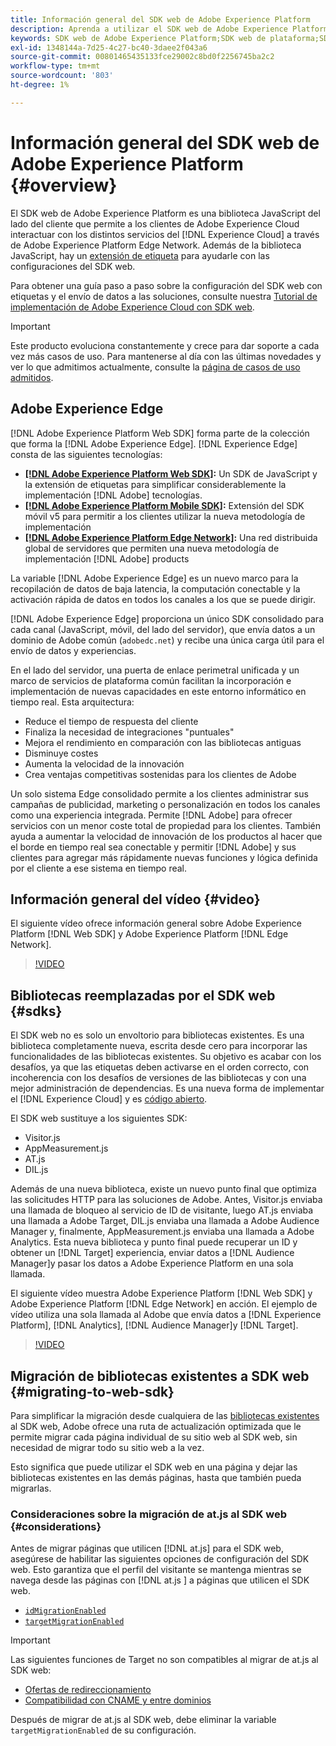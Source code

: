 ```yaml
---
title: Información general del SDK web de Adobe Experience Platform
description: Aprenda a utilizar el SDK web de Adobe Experience Platform para integrar las funcionalidades de Platform en su sitio web.
keywords: SDK web de Adobe Experience Platform;SDK web de plataforma;SDK web;edge;Visitor.js;AppMeasurement.js;AT.js;DIL.js;sdk web;SDK;SDK web;Launch;iniciar
exl-id: 1348144a-7d25-4c27-bc40-3daee2f043a6
source-git-commit: 00801465435133fce29002c8bd0f2256745ba2c2
workflow-type: tm+mt
source-wordcount: '803'
ht-degree: 1%

---
```


# Información general del SDK web de Adobe Experience Platform {#overview}

El SDK web de Adobe Experience Platform es una biblioteca JavaScript del lado del cliente que permite a los clientes de Adobe Experience Cloud interactuar con los distintos servicios del [!DNL Experience Cloud] a través de Adobe Experience Platform Edge Network. Además de la biblioteca JavaScript, hay un [extensión de etiqueta](./extension/web-sdk-extension-configuration.md) para ayudarle con las configuraciones del SDK web.

Para obtener una guía paso a paso sobre la configuración del SDK web con etiquetas y el envío de datos a las soluciones, consulte nuestra [Tutorial de implementación de Adobe Experience Cloud con SDK web](https://experienceleague.adobe.com/docs/platform-learn/implement-web-sdk/overview.html?lang=en).

>[!IMPORTANT]
>
>Este producto evoluciona constantemente y crece para dar soporte a cada vez más casos de uso. Para mantenerse al día con las últimas novedades y ver lo que admitimos actualmente, consulte la [página de casos de uso admitidos](https://github.com/orgs/adobe/projects/18/views/1).

## Adobe Experience Edge

[!DNL Adobe Experience Platform Web SDK] forma parte de la colección que forma la [!DNL Adobe Experience Edge]. [!DNL Experience Edge] consta de las siguientes tecnologías:

* **[[!DNL Adobe Experience Platform Web SDK]](#overview):** Un SDK de JavaScript y la extensión de etiquetas para simplificar considerablemente la implementación [!DNL Adobe] tecnologías.
* **[[!DNL Adobe Experience Platform Mobile SDK]](https://aep-sdks.gitbook.io/docs/getting-started/overview):** Extensión del SDK móvil v5 para permitir a los clientes utilizar la nueva metodología de implementación
* **[[!DNL Adobe Experience Platform Edge Network]](../server-api/overview.md):** Una red distribuida global de servidores que permiten una nueva metodología de implementación [!DNL Adobe] products

La variable [!DNL Adobe Experience Edge] es un nuevo marco para la recopilación de datos de baja latencia, la computación conectable y la activación rápida de datos en todos los canales a los que se puede dirigir.

[!DNL Adobe Experience Edge] proporciona un único SDK consolidado para cada canal (JavaScript, móvil, del lado del servidor), que envía datos a un dominio de Adobe común (`adobedc.net`) y recibe una única carga útil para el envío de datos y experiencias.

En el lado del servidor, una puerta de enlace perimetral unificada y un marco de servicios de plataforma común facilitan la incorporación e implementación de nuevas capacidades en este entorno informático en tiempo real.  Esta arquitectura:

* Reduce el tiempo de respuesta del cliente
* Finaliza la necesidad de integraciones &quot;puntuales&quot;
* Mejora el rendimiento en comparación con las bibliotecas antiguas
* Disminuye costes
* Aumenta la velocidad de la innovación
* Crea ventajas competitivas sostenidas para los clientes de Adobe

Un solo sistema Edge consolidado permite a los clientes administrar sus campañas de publicidad, marketing o personalización en todos los canales como una experiencia integrada. Permite [!DNL Adobe] para ofrecer servicios con un menor coste total de propiedad para los clientes.  También ayuda a aumentar la velocidad de innovación de los productos al hacer que el borde en tiempo real sea conectable y permitir [!DNL Adobe] y sus clientes para agregar más rápidamente nuevas funciones y lógica definida por el cliente a ese sistema en tiempo real.

## Información general del vídeo {#video}

El siguiente vídeo ofrece información general sobre Adobe Experience Platform [!DNL Web SDK] y Adobe Experience Platform [!DNL Edge Network].

>[!VIDEO](https://video.tv.adobe.com/v/34141?quality=12&learn=on)

## Bibliotecas reemplazadas por el SDK web {#sdks}

El SDK web no es solo un envoltorio para bibliotecas existentes. Es una biblioteca completamente nueva, escrita desde cero para incorporar las funcionalidades de las bibliotecas existentes. Su objetivo es acabar con los desafíos, ya que las etiquetas deben activarse en el orden correcto, con incoherencia con los desafíos de versiones de las bibliotecas y con una mejor administración de dependencias. Es una nueva forma de implementar el [!DNL Experience Cloud] y es [código abierto](https://github.com/adobe/alloy).

El SDK web sustituye a los siguientes SDK:

* Visitor.js
* AppMeasurement.js
* AT.js
* DIL.js

Además de una nueva biblioteca, existe un nuevo punto final que optimiza las solicitudes HTTP para las soluciones de Adobe. Antes, Visitor.js enviaba una llamada de bloqueo al servicio de ID de visitante, luego AT.js enviaba una llamada a Adobe Target, DIL.js enviaba una llamada a Adobe Audience Manager y, finalmente, AppMeasurement.js enviaba una llamada a Adobe Analytics. Esta nueva biblioteca y punto final puede recuperar un ID y obtener un [!DNL Target] experiencia, enviar datos a [!DNL Audience Manager]y pasar los datos a Adobe Experience Platform en una sola llamada.

El siguiente vídeo muestra Adobe Experience Platform [!DNL Web SDK] y Adobe Experience Platform [!DNL Edge Network] en acción. El ejemplo de vídeo utiliza una sola llamada al Adobe que envía datos a [!DNL Experience Platform], [!DNL Analytics], [!DNL Audience Manager]y [!DNL Target].

>[!VIDEO](https://video.tv.adobe.com/v/34148)

## Migración de bibliotecas existentes a SDK web {#migrating-to-web-sdk}

Para simplificar la migración desde cualquiera de las [bibliotecas existentes](#sdks) al SDK web, Adobe ofrece una ruta de actualización optimizada que le permite migrar cada página individual de su sitio web al SDK web, sin necesidad de migrar todo su sitio web a la vez.

Esto significa que puede utilizar el SDK web en una página y dejar las bibliotecas existentes en las demás páginas, hasta que también pueda migrarlas.

### Consideraciones sobre la migración de at.js al SDK web {#considerations}

Antes de migrar páginas que utilicen [!DNL at.js] para el SDK web, asegúrese de habilitar las siguientes opciones de configuración del SDK web. Esto garantiza que el perfil del visitante se mantenga mientras se navega desde las páginas con [!DNL at.js ] a páginas que utilicen el SDK web.

* [`idMigrationEnabled`](fundamentals/configuring-the-sdk.md#id-migration-enabled)
* [`targetMigrationEnabled`](fundamentals/configuring-the-sdk.md#targetMigrationEnabled)


>[!IMPORTANT]
>
>Las siguientes funciones de Target no son compatibles al migrar de at.js al SDK web:
> * [Ofertas de redireccionamiento](https://experienceleague.adobe.com/docs/target/using/experiences/offers/offer-redirect.html?lang=en)
> * [Compatibilidad con CNAME y entre dominios](https://developer.adobe.com/target/implement/client-side/atjs/atjs-cookies/?lang=en)


Después de migrar de at.js al SDK web, debe eliminar la variable `targetMigrationEnabled` de su configuración.



